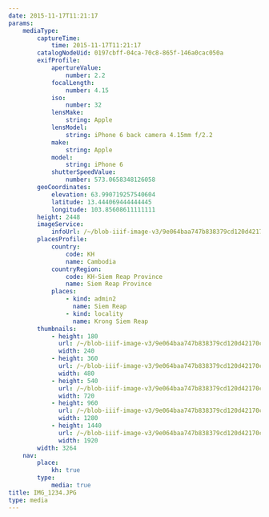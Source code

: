 ```yaml
---
date: 2015-11-17T11:21:17
params:
    mediaType:
        captureTime:
            time: 2015-11-17T11:21:17
        catalogNodeUid: 0197cbff-04ca-70c8-865f-146a0cac050a
        exifProfile:
            apertureValue:
                number: 2.2
            focalLength:
                number: 4.15
            iso:
                number: 32
            lensMake:
                string: Apple
            lensModel:
                string: iPhone 6 back camera 4.15mm f/2.2
            make:
                string: Apple
            model:
                string: iPhone 6
            shutterSpeedValue:
                number: 573.0658348126058
        geoCoordinates:
            elevation: 63.990719257540604
            latitude: 13.444069444444445
            longitude: 103.85608611111111
        height: 2448
        imageService:
            infoUrl: /~/blob-iiif-image-v3/9e064baa747b838379cd120d42170c9fad789265161a125af3a857bdea19ba6d/info.json
        placesProfile:
            country:
                code: KH
                name: Cambodia
            countryRegion:
                code: KH-Siem Reap Province
                name: Siem Reap Province
            places:
                - kind: admin2
                  name: Siem Reap
                - kind: locality
                  name: Krong Siem Reap
        thumbnails:
            - height: 180
              url: /~/blob-iiif-image-v3/9e064baa747b838379cd120d42170c9fad789265161a125af3a857bdea19ba6d/full/240%2C180/0/default.jpg
              width: 240
            - height: 360
              url: /~/blob-iiif-image-v3/9e064baa747b838379cd120d42170c9fad789265161a125af3a857bdea19ba6d/full/480%2C360/0/default.jpg
              width: 480
            - height: 540
              url: /~/blob-iiif-image-v3/9e064baa747b838379cd120d42170c9fad789265161a125af3a857bdea19ba6d/full/720%2C540/0/default.jpg
              width: 720
            - height: 960
              url: /~/blob-iiif-image-v3/9e064baa747b838379cd120d42170c9fad789265161a125af3a857bdea19ba6d/full/1280%2C960/0/default.jpg
              width: 1280
            - height: 1440
              url: /~/blob-iiif-image-v3/9e064baa747b838379cd120d42170c9fad789265161a125af3a857bdea19ba6d/full/1920%2C1440/0/default.jpg
              width: 1920
        width: 3264
    nav:
        place:
            kh: true
        type:
            media: true
title: IMG_1234.JPG
type: media
---
```

